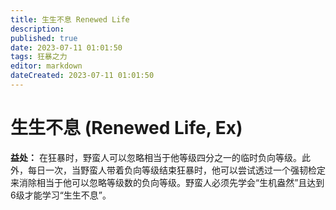 ```yaml
---
title: 生生不息 Renewed Life
description: 
published: true
date: 2023-07-11 01:01:50
tags: 狂暴之力
editor: markdown
dateCreated: 2023-07-11 01:01:50
---
```


# 生生不息 (Renewed Life, Ex)

**益处：** 在狂暴时，野蛮人可以忽略相当于他等级四分之一的临时负向等级。此外，每日一次，当野蛮人带着负向等级结束狂暴时，他可以尝试透过一个强韧检定来消除相当于他可以忽略等级数的负向等级。野蛮人必须先学会“生机盎然”且达到6级才能学习“生生不息”。
